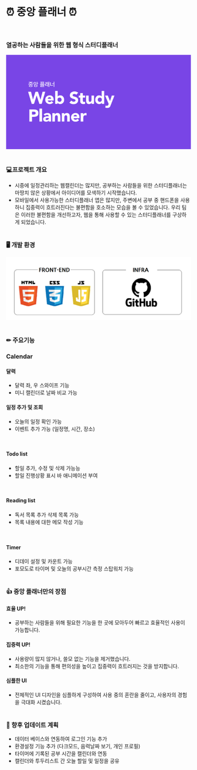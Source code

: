 # ⏰ 중앙 플래너 ⏰
<br/>

### 열공하는 사람들을 위한 웹 형식 스터디플래너

![로고](/final/source/Study_planner-title.png)
<br/><br/>  

### 💻프로젝트 개요
- 시중에 일정관리하는 웹캘린더는 많지만, 공부하는 사람들을 위한 스터디플래너는 마땅치 않은 상황에서 아이디어를 모색하기 시작했습니다.
- 모바일에서 사용가능한 스터디플래너 앱은 많지만, 주변에서 공부 중 핸드폰을 사용하니 집중력이 흐트러진다는 불편함을 호소하는 모습을 볼 수 있었습니다. 우리 팀은 이러한 불편함을 개선하고자, 웹을 통해 사용할 수 있는 스터디플래너를 구상하게 되었습니다.
<br/><br/>

### 🖥 개발 환경
![개발환경](/final/source/Stack.png)
<br/><br/>


### ✏ 주요기능
### Calendar
#### 달력
- 달력 좌, 우 스와이프 기능
- 미니 캘린더로 날짜 비교 가능

#### 일정 추가 및 조회
- 오늘의 일정 확인 가능
- 이벤트 추가 가능 (일정명, 시간, 장소)
<br/>

#### Todo list
####
- 할일 추가, 수정 및 삭제 가능능 
- 할일 진행상황 표시 바 애니메이션 부여
<br/>

#### Reading list
####
- 독서 목록 추가 삭제 목록 가능  
- 목록 내용에 대한 메모 작성 기능
<br/>

#### Timer
####
- 디데이 설정 및 카운트 가능
- 포모도로 타이머 및 오늘의 공부시간 측정 스탑워치 가능
<br/><br/>

### 👍 중앙 플래너만의 장점
#### 효율 UP!
- 공부하는 사람들을 위해 필요한 기능을 한 곳에 모아두어 빠르고 효율적인 사용이 가능합니다.

#### 집중력 UP!
- 사용량이 많지 않거나, 쓸모 없는 기능을 제거했습니다.
- 최소한의 기능을 통해 편의성을 높이고 집중력이 흐트러지는 것을 방지합니다.

#### 심플한 UI
- 전체적인 UI 디자인을 심플하게 구성하여 사용 중의 혼란을 줄이고, 사용자의 경험을 극대화 시켰습니다.
<br/><br/>

### 🔎 향후 업데이트 계획
- 데이터 베이스와 연동하여 로그인 기능 추가
- 환경설정 기능 추가 (다크모드, 음력날짜 보기, 개인 프로필)
- 타이머에 기록된 공부 시간을 캘린더와 연동
- 캘린더와 투두리스트 간 오늘 할일 및 일정을 공유